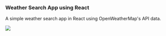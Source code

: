 ### Weather Search App using React
A simple weather search app in React using OpenWeatherMap's API data.
  
<img src="https://github.com/skathuria29/react-weather-app/blob/master/weatherapp.gif">
